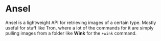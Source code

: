 # Ansel

Ansel is a lightweight API for retrieving images of a certain type. Mostly
useful for stuff like Tron, where a lot of the commands for it are simply
pulling images from a folder like **Wink** for the `+wink` command.
